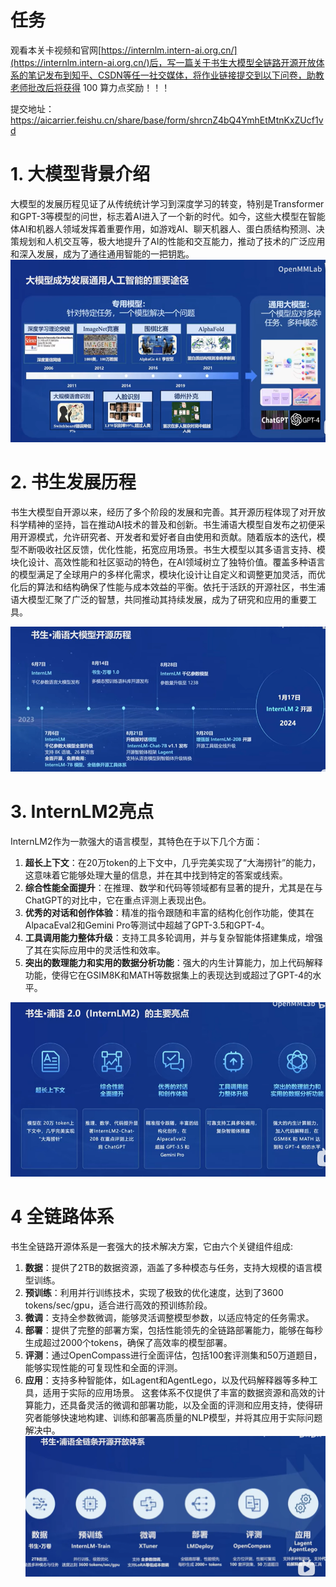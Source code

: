 # 任务

观看本关卡视频和官网[https://internlm.intern-ai.org.cn/](https://internlm.intern-ai.org.cn/)后，写一篇关于书生大模型全链路开源开放体系的笔记发布到知乎、CSDN等任一社交媒体，将作业链接提交到以下问卷，助教老师批改后将获得 100 算力点奖励！！！  

提交地址：https://aicarrier.feishu.cn/share/base/form/shrcnZ4bQ4YmhEtMtnKxZUcf1vd


# 1. 大模型背景介绍
大模型的发展历程见证了从传统统计学习到深度学习的转变，特别是Transformer和GPT-3等模型的问世，标志着AI进入了一个新的时代。如今，这些大模型在智能体AI和机器人领域发挥着重要作用，如游戏AI、聊天机器人、蛋白质结构预测、决策规划和人机交互等，极大地提升了AI的性能和交互能力，推动了技术的广泛应用和深入发展，成为了通往通用智能的一把钥匙。
![2](./images/2.png)

# 2. 书生发展历程
书生大模型自开源以来，经历了多个阶段的发展和完善。其开源历程体现了对开放科学精神的坚持，旨在推动AI技术的普及和创新。书生浦语大模型自发布之初便采用开源模式，允许研究者、开发者和爱好者自由使用和贡献。随着版本的迭代，模型不断吸收社区反馈，优化性能，拓宽应用场景。书生大模型以其多语言支持、模块化设计、高效性能和社区驱动的特色，在AI领域树立了独特价值。覆盖多种语言的模型满足了全球用户的多样化需求，模块化设计让自定义和调整更加灵活，而优化后的算法和结构确保了性能与成本效益的平衡。依托于活跃的开源社区，书生浦语大模型汇聚了广泛的智慧，共同推动其持续发展，成为了研究和应用的重要工具。

![3](./images/3.png)

# 3. InternLM2亮点

InternLM2作为一款强大的语言模型，其特色在于以下几个方面：
1. **超长上下文**：在20万token的上下文中，几乎完美实现了“大海捞针”的能力，这意味着它能够处理大量的信息，并在其中找到特定的答案或线索。
2. **综合性能全面提升**：在推理、数学和代码等领域都有显著的提升，尤其是在与ChatGPT的对比中，它在重点评测上表现出色。
3. **优秀的对话和创作体验**：精准的指令跟随和丰富的结构化创作功能，使其在AlpacaEval2和Gemini Pro等测试中超越了GPT-3.5和GPT-4。
4. **工具调用能力整体升级**：支持工具多轮调用，并与复杂智能体搭建集成，增强了其在实际应用中的灵活性和效率。
5. **突出的数理能力和实用的数据分析功能**：强大的内生计算能力，加上代码解释功能，使得它在GSIM8K和MATH等数据集上的表现达到或超过了GPT-4的水平。

![4](./images/4.png)

# 4 全链路体系
书生全链路开源体系是一套强大的技术解决方案，它由六个关键组件组成:

1. **数据**：提供了2TB的数据资源，涵盖了多种模态与任务，支持大规模的语言模型训练。
2. **预训练**：利用并行训练技术，实现了极致的优化速度，达到了3600 tokens/sec/gpu，适合进行高效的预训练阶段。
3. **微调**：支持全参数微调，能够灵活调整模型参数，以适应特定的任务需求。
4. **部署**：提供了完整的部署方案，包括性能领先的全链路部署能力，能够在每秒生成超过2000个tokens，确保了高效率的模型部署。
5. **评测**：通过OpenCompass进行全面评估，包括100套评测集和50万道题目，能够实现性能的可复现性和全面的评测。
6. **应用**：支持多种智能体，如Lagent和AgentLego，以及代码解释器等多种工具，适用于实际的应用场景。
这套体系不仅提供了丰富的数据资源和高效的计算能力，还具备灵活的微调和部署功能，以及全面的评测和应用支持，使得研究者能够快速地构建、训练和部署高质量的NLP模型，并将其应用于实际问题解决中。
![5](./images/5.png)


